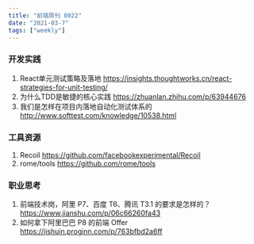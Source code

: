 ```yaml
---
title: "前端周刊 0022"
date: "2021-03-7"
tags: ["weekly"]
---
```


### 开发实践
1. React单元测试策略及落地 https://insights.thoughtworks.cn/react-strategies-for-unit-testing/
2. 为什么TDD是敏捷的核心实践  https://zhuanlan.zhihu.com/p/63944676
3. 我们是怎样在项目内落地自动化测试体系的 http://www.softtest.com/knowledge/10538.html
### 工具资源
1. Recoil https://github.com/facebookexperimental/Recoil
2. rome/tools https://github.com/rome/tools

### 职业思考
1. 前端技术岗，阿里 P7、百度 T6、腾讯 T3.1 的要求是怎样的？ https://www.jianshu.com/p/06c66260fa43
2. 如何拿下阿里巴巴 P8 的前端 Offer https://jishuin.proginn.com/p/763bfbd2a6ff